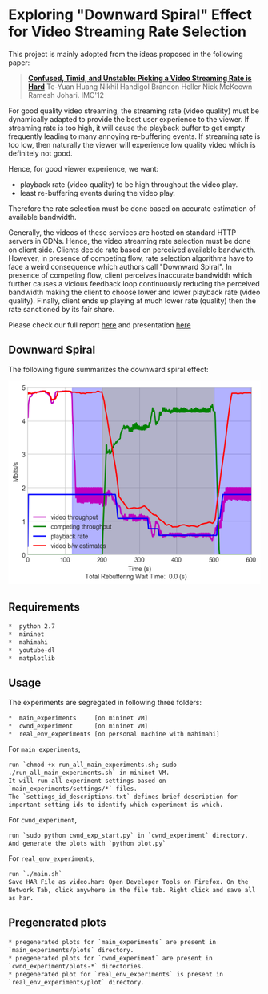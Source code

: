 # Exploring "Downward Spiral" Effect for Video Streaming Rate Selection

This project is mainly adopted from the ideas proposed in the following paper:

> **[Confused, Timid, and Unstable: Picking a Video Streaming Rate is Hard](http://yuba.stanford.edu/~nickm/papers/Confused_Timid_and_Unstable_Picking_a_Video_Streaming_Rate_is_Hard.pdf)** Te-Yuan Huang Nikhil Handigol Brandon Heller Nick McKeown Ramesh Johari. IMC'12


For good quality video streaming, the streaming rate (video quality) must be dynamically adapted to provide the best user experience to the viewer. If streaming rate is too high, it will cause the playback buffer to get empty frequently leading to many annoying re-buffering events. If streaming rate is too low, then naturally the viewer will experience low quality video which is definitely not good. 
    
Hence, for good viewer experience, we want:

* playback rate (video quality) to be high throughout the video play.
* least re-buffering events during the video play. 
    
Therefore the rate selection must be done based on accurate estimation of available bandwidth.

Generally, the videos of these services are hosted on standard HTTP servers in CDNs. Hence, the video streaming rate selection must be done on client side. Clients decide rate based on perceived available bandwidth. However, in presence of competing flow, rate selection algorithms have to face a weird consequence which authors call "Downward Spiral". In presence of competing flow, client perceives inaccurate bandwidth which further causes a vicious feedback loop continuously reducing the perceived bandwidth making the client to choose lower and lower playback rate (video quality). Finally, client ends up playing at much lower rate (quality) then the rate sanctioned by its fair share.

Please check our full report [here](https://github.com/malvikamodi/FCN-VideoStreamingProject/blob/master/report.pdf) and presentation [here](https://github.com/malvikamodi/FCN-VideoStreamingProject/blob/master/slides.pdf)

## Downward Spiral

The following figure summarizes the downward spiral effect:

![Downward Spiral](https://github.com/HarshTrivedi/FCN-VideoStreamingProject/raw/master/main_experiments/plots/plots-A/main_experiment.png)

## Requirements

	*  python 2.7
	*  mininet 
	*  mahimahi
	*  youtube-dl
	*  matplotlib

## Usage

The experiments are segregated in following three folders:

	*  main_experiments     [on mininet VM]
	*  cwnd_experiment      [on mininet VM]
	*  real_env_experiments [on personal machine with mahimahi]

For `main_experiments`, 

	run `chmod +x run_all_main_experiments.sh; sudo ./run_all_main_experiments.sh` in mininet VM.
	It will run all experiment settings based on `main_experiments/settings/*` files.
	The `settings_id_descriptions.txt` defines brief description for important setting ids to identify which experiment is which.

For `cwnd_experiment`, 

	run `sudo python cwnd_exp_start.py` in `cwnd_experiment` directory.
	And generate the plots with `python plot.py`

For `real_env_experiments`, 

	run `./main.sh`
	Save HAR File as video.har: Open Developer Tools on Firefox. On the Network Tab, click anywhere in the file tab. Right click and save all as har.

## Pregenerated plots

	* pregenerated plots for `main_experiments` are present in `main_experiments/plots` directory.
	* pregenerated plots for `cwnd_experiment` are present in `cwnd_experiment/plots-*` directories.
	* pregenerated plot for `real_env_experiments` is present in `real_env_experiments/plot` directory.



